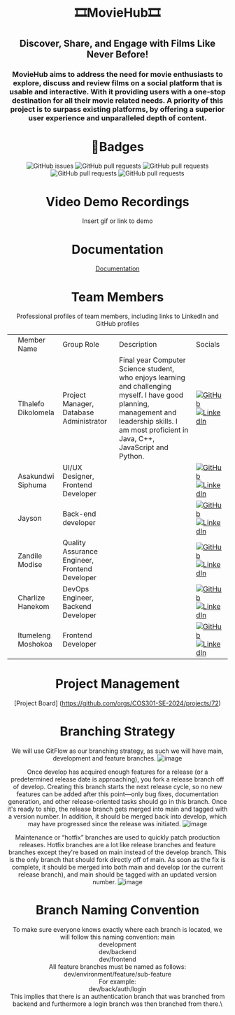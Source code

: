 <p align="center">

  <h1 align="center">🎞️MovieHub🎞️</h1>
  <h2 align="center">Discover, Share, and Engage with Films Like Never Before!</h2>

<div align="center">
<h3 align="center">MovieHub aims to address the need for movie enthusiasts to explore, discuss and review films on a social platform that is usable and interactive. With it providing users with a one-stop destination for all their movie related needs. A priority of this project is to surpass existing platforms, by offering a superior user experience and unparalleled depth of content.
</h3>
<div align="center">

  # 🍿Badges #
![GitHub issues](https://img.shields.io/github/issues/COS301-SE-2024/MovieHub)
![GitHub pull requests](https://img.shields.io/github/issues-pr/COS301-SE-2024/MovieHub)
![GitHub pull requests](https://img.shields.io/github/languages/count/COS301-SE-2024/MovieHub)
![GitHub pull requests](https://img.shields.io/github/last-commit/COS301-SE-2024/MovieHub)
![GitHub pull requests](https://img.shields.io/github/repo-size/COS301-SE-2024/MovieHub)
  
</div>


# Video Demo Recordings # 

Insert gif or link to demo


# Documentation #

[Documentation](https://linktodocumentation)

# Team Members #
Professional profiles of team members, including links to LinkedIn and GitHub profiles

<table>
<tr>
  <td> </td>
  <td> Member Name </td>
  <td> Group Role </td>
  <td> Description </td>
  <td> Socials </td>
</tr>

<tr>
  <td></td>
  <td> Tlhalefo Dikolomela </td>
  <td> Project Manager, Database Administrator </td>
  <td> Final year Computer Science student,
    who enjoys learning and challenging myself.
    I have good planning, management and leadership skills.
    I am most proficient in Java, C++, JavaScript and Python. 
  <td>
        <a href="https://github.com/tlh26">
          <img src="https://img.shields.io/badge/GitHub-Profile-blue?style=flat-square&logo=github" alt="GitHub">
        </a><br>
        <a href="https://www.linkedin.com/in/tlhalefo-dikolomela-222608202">
          <img src="https://img.shields.io/badge/LinkedIn-Profile-blue?style=flat-square&logo=linkedin" alt="LinkedIn">
        </a><br>
  </td>
</tr>

<tr>
  <td></td>
  <td> Asakundwi Siphuma </td>
  <td> UI/UX Designer, Frontend Developer </td>
  <td></td>
  <td>
        <a href="">
          <img src="https://img.shields.io/badge/GitHub-Profile-blue?style=flat-square&logo=github" alt="GitHub">
        </a><br>
        <a href="https://www.linkedin.com/in/asa-siphuma-07397b262/">
          <img src="https://img.shields.io/badge/LinkedIn-Profile-blue?style=flat-square&logo=linkedin" alt="LinkedIn">
        </a><br>
  </td>
</tr>

<tr>
  <td></td>
  <td> Jayson </td>
  <td> Back-end developer</td>
  <td></td>
  <td>
        <a href="">
          <img src="https://img.shields.io/badge/GitHub-Profile-blue?style=flat-square&logo=github" alt="GitHub">
        </a><br>
        <a href="">
          <img src="https://img.shields.io/badge/LinkedIn-Profile-blue?style=flat-square&logo=linkedin" alt="LinkedIn">
        </a><br>
  </td>
</tr>

<tr>
  <td></td>
  <td> Zandile Modise </td>
  <td> Quality Assurance Engineer, Frontend Developer</td>
  <td></td>
  <td>
        <a href="https://github.com/ZandileModise">
          <img src="https://img.shields.io/badge/GitHub-Profile-blue?style=flat-square&logo=github" alt="GitHub">
        </a><br>
        <a href="https://www.linkedin.com/in/zandile-modise-640a0b1ab/">
          <img src="https://img.shields.io/badge/LinkedIn-Profile-blue?style=flat-square&logo=linkedin" alt="LinkedIn">
        </a><br>
  </td>
</tr>

<tr>
  <td></td>
  <td> Charlize Hanekom </td>
  <td> DevOps Engineer, Backend Developer</td>
  <td></td>
  <td>
        <a href="">
          <img src="https://img.shields.io/badge/GitHub-Profile-blue?style=flat-square&logo=github" alt="GitHub">
        </a><br>
        <a href="">
          <img src="https://img.shields.io/badge/LinkedIn-Profile-blue?style=flat-square&logo=linkedin" alt="LinkedIn">
        </a><br>
  </td>
</tr>

<tr>
  <td></td>
  <td> Itumeleng Moshokoa </td>
  <td> Frontend Developer</td>
  <td></td>
  <td>
        <a href="">
          <img src="https://img.shields.io/badge/GitHub-Profile-blue?style=flat-square&logo=github" alt="GitHub">
        </a><br>
        <a href="https://www.linkedin.com/in/itumeleng-moshokoa-835622287/">
          <img src="https://img.shields.io/badge/LinkedIn-Profile-blue?style=flat-square&logo=linkedin" alt="LinkedIn">
        </a><br>
  </td>
</tr>

</table>

# Project Management #

[Project Board] (https://github.com/orgs/COS301-SE-2024/projects/72)

# Branching Strategy #
We will use GitFlow as our branching strategy, as such we will have main, development and feature branches.
![image](https://github.com/COS301-SE-2024/MovieHub/assets/40609889/cd25443f-1e72-4d25-a7d6-37e84984c0e4)

Once develop has acquired enough features for a release (or a predetermined release date is approaching), you fork a release branch off of develop. Creating this branch starts the next release cycle, so no new features can be added after this point—only bug fixes, documentation generation, and other release-oriented tasks should go in this branch. Once it's ready to ship, the release branch gets merged into main and tagged with a version number. In addition, it should be merged back into develop, which may have progressed since the release was initiated.
![image](https://github.com/COS301-SE-2024/MovieHub/assets/40609889/a64330e9-8fd3-48f3-8dce-7a3c93a8fe36)

Maintenance or “hotfix” branches are used to quickly patch production releases. Hotfix branches are a lot like release branches and feature branches except they're based on main instead of the develop branch. This is the only branch that should fork directly off of main. As soon as the fix is complete, it should be merged into both main and develop (or the current release branch), and main should be tagged with an updated version number.
![image](https://github.com/COS301-SE-2024/MovieHub/assets/40609889/062066e4-5dcd-48cc-ad5c-a620619435e8)

# Branch Naming Convention #
To make sure everyone knows exactly where each branch is located, we will follow this naming convention:
main\
development\
dev/backend\
dev/frontend\
All feature branches must be named as follows:\
dev/environment/feature/sub-feature\
For example:\
dev/back/auth/login\
This implies that there is an authentication branch that was branched from backend and furthermore a login branch was then branched from there.\
